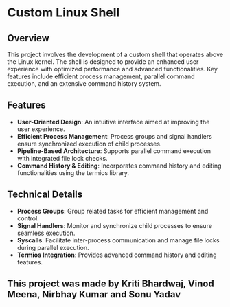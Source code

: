 
# Custom Linux Shell

## Overview
This project involves the development of a custom shell that operates above the Linux kernel. The shell is designed to provide an enhanced user experience with optimized performance and advanced functionalities. Key features include efficient process management, parallel command execution, and an extensive command history system.

## Features
- **User-Oriented Design**: An intuitive interface aimed at improving the user experience.
- **Efficient Process Management**: Process groups and signal handlers ensure synchronized execution of child processes.
- **Pipeline-Based Architecture**: Supports parallel command execution with integrated file lock checks.
- **Command History & Editing**: Incorporates command history and editing functionalities using the termios library.

## Technical Details
- **Process Groups**: Group related tasks for efficient management and control.
- **Signal Handlers**: Monitor and synchronize child processes to ensure seamless execution.
- **Syscalls**: Facilitate inter-process communication and manage file locks during parallel execution.
- **Termios Integration**: Provides advanced command history and editing features.


## This project was made by Kriti Bhardwaj, Vinod Meena, Nirbhay Kumar and Sonu Yadav